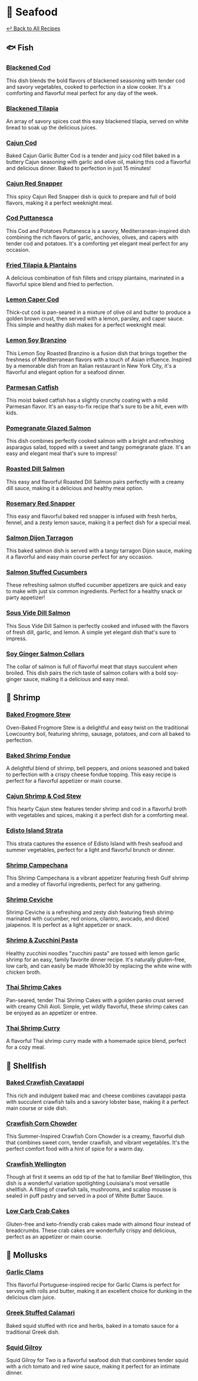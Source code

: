 # &#129424; Seafood

[&larrhk; Back to All Recipes](../README.md)

## &#128031; Fish
### [Blackened Cod](blackened-cod.adoc)
This dish blends the bold flavors of blackened seasoning with tender cod and savory vegetables, cooked to perfection in a slow cooker. It's a comforting and flavorful meal perfect for any day of the week.

### [Blackened Tilapia](blackened-tilapia.adoc)
An array of savory spices coat this easy blackened tilapia, served on white bread to soak up the delicious juices.

### [Cajun Cod](cajun-cod.adoc)
Baked Cajun Garlic Butter Cod is a tender and juicy cod fillet baked in a buttery Cajun seasoning with garlic and olive oil, making this cod a flavorful and delicious dinner. Baked to perfection in just 15 minutes!
### [Cajun Red Snapper](cajun-red-snapper.adoc)
This spicy Cajun Red Snapper dish is quick to prepare and full of bold flavors, making it a perfect weeknight meal.
### [Cod Puttanesca](cod-puttanesca.adoc)
This Cod and Potatoes Puttanesca is a savory, Mediterranean-inspired dish combining the rich flavors of garlic, anchovies, olives, and capers with tender cod and potatoes. It's a comforting yet elegant meal perfect for any occasion.
### [Fried Tilapia &amp; Plantains](fried-tilapia-plantains.adoc)
A delicious combination of fish fillets and crispy plantains, marinated in a flavorful spice blend and fried to perfection.
### [Lemon Caper Cod](lemon-caper-cod.adoc)
Thick-cut cod is pan-seared in a mixture of olive oil and butter to produce a golden brown crust, then served with a lemon, parsley, and caper sauce. This simple and healthy dish makes for a perfect weeknight meal.
### [Lemon Soy Branzino](lemon-soy-branzino.adoc)
This Lemon Soy Roasted Branzino is a fusion dish that brings together the freshness of Mediterranean flavors with a touch of Asian influence. Inspired by a memorable dish from an Italian restaurant in New York City, it's a flavorful and elegant option for a seafood dinner.
### [Parmesan Catfish](parmesan-catfish.adoc)
This moist baked catfish has a slightly crunchy coating with a mild Parmesan flavor. It's an easy-to-fix recipe that's sure to be a hit, even with kids.

### [Pomegranate Glazed Salmon](pomegranate-glazed-salmon.adoc)
This dish combines perfectly cooked salmon with a bright and refreshing asparagus salad, topped with a sweet and tangy pomegranate glaze. It's an easy and elegant meal that's sure to impress!
### [Roasted Dill Salmon](roasted-dill-salmon.adoc)
This easy and flavorful Roasted Dill Salmon pairs perfectly with a creamy dill sauce, making it a delicious and healthy meal option.
### [Rosemary Red Snapper](lemon-red-snapper.adoc)
This easy and flavorful baked red snapper is infused with fresh herbs, fennel, and a zesty lemon sauce, making it a perfect dish for a special meal.
### [Salmon Dijon Tarragon](salmon-dijon-tarragon.adoc)
This baked salmon dish is served with a tangy tarragon Dijon sauce, making it a flavorful and easy main course perfect for any occasion.
### [Salmon Stuffed Cucumbers](salmon-stuffed-cucumbers.adoc)
These refreshing salmon stuffed cucumber appetizers are quick and easy to make with just six common ingredients. Perfect for a healthy snack or party appetizer!
### [Sous Vide Dill Salmon](sous-vide-dill-salmon.adoc)
This Sous Vide Dill Salmon is perfectly cooked and infused with the flavors of fresh dill, garlic, and lemon. A simple yet elegant dish that's sure to impress.
### [Soy Ginger Salmon Collars](soy-ginger-salmon-collars.adoc)
The collar of salmon is full of flavorful meat that stays succulent when broiled. This dish pairs the rich taste of salmon collars with a bold soy-ginger sauce, making it a delicious and easy meal.

## &#127844; Shrimp
### [Baked Frogmore Stew](baked-frogmore-stew.adoc)
Oven-Baked Frogmore Stew is a delightful and easy twist on the traditional Lowcountry boil, featuring shrimp, sausage, potatoes, and corn all baked to perfection.
### [Baked Shrimp Fondue](baked-shrimp-fondue.adoc)
A delightful blend of shrimp, bell peppers, and onions seasoned and baked to perfection with a crispy cheese fondue topping. This easy recipe is perfect for a flavorful appetizer or main course.
### [Cajun Shrimp &amp; Cod Stew](cajun-shrimp-cod-stew.adoc)
This hearty Cajun stew features tender shrimp and cod in a flavorful broth with vegetables and spices, making it a perfect dish for a comforting meal.

### [Edisto Island Strata](edisto-island-strata.md)
This strata captures the essence of Edisto Island with fresh seafood and summer vegetables, perfect for a light and flavorful brunch or dinner.

### [Shrimp Campechana](shrimp-campechana.adoc)
This Shrimp Campechana is a vibrant appetizer featuring fresh Gulf shrimp and a medley of flavorful ingredients, perfect for any gathering.
### [Shrimp Ceviche](shrimp-ceviche.adoc)
Shrimp Ceviche is a refreshing and zesty dish featuring fresh shrimp marinated with cucumber, red onions, cilantro, avocado, and diced jalapenos. It is perfect as a light appetizer or snack.
### [Shrimp &amp; Zucchini Pasta](shrimp-zucchini-pasta.adoc)
Healthy zucchini noodles "zucchini pasta" are tossed with lemon garlic shrimp for an easy, family favorite dinner recipe. It's naturally gluten-free, low carb, and can easily be made Whole30 by replacing the white wine with chicken broth.
### [Thai Shrimp Cakes](thai-shrimp-cakes.adoc)
Pan-seared, tender Thai Shrimp Cakes with a golden panko crust served with creamy Chili Aioli. Simple, yet wildly flavorful, these shrimp cakes can be enjoyed as an appetizer or entree.
### [Thai Shrimp Curry](thai-shrimp-curry.adoc)
A flavorful Thai shrimp curry made with a homemade spice blend, perfect for a cozy meal.

## &#129408; Shellfish
### [Baked Crawfish Cavatappi](baked-crawfish-cavatappi.adoc)
This rich and indulgent baked mac and cheese combines cavatappi pasta with succulent crawfish tails and a savory lobster base, making it a perfect main course or side dish.
### [Crawfish Corn Chowder](crawfish-corn-chowder.adoc)
This Summer-Inspired Crawfish Corn Chowder is a creamy, flavorful dish that combines sweet corn, tender crawfish, and vibrant vegetables. It's the perfect comfort food with a hint of spice for a warm day.
### [Crawfish Wellington](crawfish-wellington.md)
Though at first it seems an odd tip of the hat to familiar Beef Wellington, this dish is a wonderful variation spotlighting Louisiana's most versatile shellfish. A filling of crawfish tails, mushrooms, and scallop mousse is sealed in puff pastry and served in a pool of White Butter Sauce.
### [Low Carb Crab Cakes](low-carb-crab-cakes.adoc)
Gluten-free and keto-friendly crab cakes made with almond flour instead of breadcrumbs. These crab cakes are wonderfully crispy and delicious, perfect as an appetizer or main course.

## &#129425; Mollusks

### [Garlic Clams](garlic-clams.adoc)
This flavorful Portuguese-inspired recipe for Garlic Clams is perfect for serving with rolls and butter, making it an excellent choice for dunking in the delicious clam juice.

### [Greek Stuffed Calamari](greek-stuffed-calamari.adoc)
Baked squid stuffed with rice and herbs, baked in a tomato sauce for a traditional Greek dish.

### [Squid Gilroy](squid-gilroy.adoc)
Squid Gilroy for Two is a flavorful seafood dish that combines tender squid with a rich tomato and red wine sauce, making it perfect for an intimate dinner.
